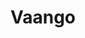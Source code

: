 ---
title:  "Vaango"
team: "Nidhi Chauhan | Nidhin Joseph | Shweta Ratanpura | Vedang P"
tags: VR Mobile Unity

video_provider: "youtube"
video_id:

header:
    teaser: /assets/img/projects/2022/course_project_image1.png

overview: “Vaango” is a VR game which uses spatial audio, directing you to collectable artifacts, ending in a celebration of life and culture - an analogy for going back to your roots. The Narrative is inspired from the song ‘Enjoy Enjammi’ by Dhee & Arivu, which also acts as the guiding soundtrack for the player.


project-link: 

active: "yes"
type: "course"
year: "2022"

---